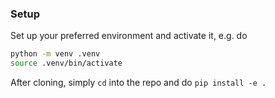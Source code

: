 ### Setup
Set up your preferred environment and activate it, e.g. do
```bash
python -m venv .venv
source .venv/bin/activate
```
After cloning, simply `cd` into the repo and do `pip install -e .`
